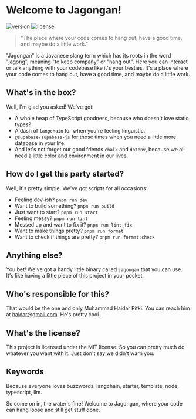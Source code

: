 # Welcome to Jagongan!

![version](https://img.shields.io/badge/version-1.0.0-blue)
![license](https://img.shields.io/badge/license-MIT-green)

> "The place where your code comes to hang out, have a good time, and maybe do a little work."

"Jagongan" is a Javanese slang term which has its roots in the word "jagong", meaning "to keep company" or "hang out". Here you can interact or talk anything with your codebase like it's your besties. It's a place where your code comes to hang out, have a good time, and maybe do a little work.

## What's in the box?

Well, I'm glad you asked! We've got:

- A whole heap of TypeScript goodness, because who doesn't love static types?
- A dash of `langchain` for when you're feeling linguistic.
- `@supabase/supabase-js` for those times when you need a little more database in your life.
- And let's not forget our good friends `chalk` and `dotenv`, because we all need a little color and environment in our lives.

## How do I get this party started?

Well, it's pretty simple. We've got scripts for all occasions:

- Feeling dev-ish? `pnpm run dev`
- Want to build something? `pnpm run build`
- Just want to start? `pnpm run start`
- Feeling messy? `pnpm run lint`
- Messed up and want to fix it? `pnpm run lint:fix`
- Want to make things pretty? `pnpm run format`
- Want to check if things are pretty? `pnpm run format:check`

## Anything else?

You bet! We've got a handy little binary called `jagongan` that you can use. It's like having a little piece of this project in your pocket.

## Who's responsible for this?

That would be the one and only Muhammad Haidar Rifki. You can reach him at haidar@gmail.com. He's pretty cool.

## What's the license?

This project is licensed under the MIT license. So you can pretty much do whatever you want with it. Just don't say we didn't warn you.

## Keywords

Because everyone loves buzzwords: langchain, starter, template, node, typescript, llm.

So come on in, the water's fine! Welcome to Jagongan, where your code can hang loose and still get stuff done.
